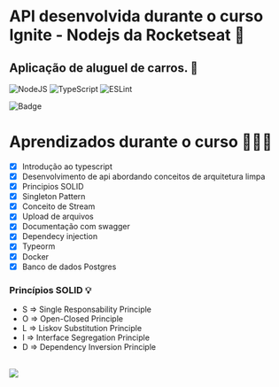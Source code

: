# API desenvolvida durante o curso Ignite - Nodejs da Rocketseat 🚀
## Aplicação de aluguel de carros. 🚗
![NodeJS](https://img.shields.io/badge/node.js-6DA55F?style=for-the-badge&logo=node.js&logoColor=white)
![TypeScript](https://img.shields.io/badge/typescript-%23007ACC.svg?style=for-the-badge&logo=typescript&logoColor=white)
![ESLint](https://img.shields.io/badge/ESLint-4B3263?style=for-the-badge&logo=eslint&logoColor=white)

![Badge](https://img.shields.io/badge/STATUS-EM%20ANDAMENTO-red)

# Aprendizados durante o curso 👨‍🚀📝
- [X] Introdução ao typescript
- [X] Desenvolvimento de api abordando conceitos de arquitetura limpa
- [X] Principios SOLID
- [X] Singleton Pattern
- [X] Conceito de Stream
- [X] Upload de arquivos
- [X] Documentação com swagger
- [X] Dependecy injection
- [X] Typeorm
- [X] Docker
- [X] Banco de dados Postgres

### Princípios SOLID 💡
- S => Single Responsability Principle
- O => Open-Closed Principle
- L => Liskov Substitution Principle
- I => Interface Segregation Principle
- D => Dependency Inversion Principle 


<br/>
<img src="https://xesque.rocketseat.dev/1571029149847-attachment.png" />
<br/>
